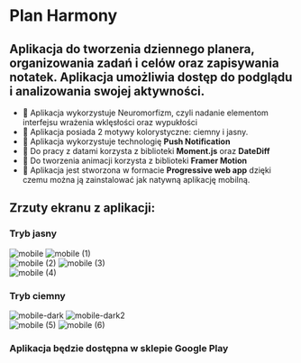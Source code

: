 # **Plan Harmony**

## Aplikacja do tworzenia dziennego planera, organizowania zadań i celów oraz zapisywania notatek. Aplikacja umożliwia dostęp do podglądu i analizowania swojej aktywności.

* 🚀 Aplikacja wykorzystuje Neuromorfizm, czyli nadanie elementom interfejsu wrażenia wklęsłości oraz wypukłości
* 🚀 Aplikacja posiada 2 motywy kolorystyczne: ciemny i jasny. 
* 🚀 Aplikacja wykorzystuje technologię **Push Notification**
* 🚀 Do pracy z datami korzysta z biblioteki **Moment.js** oraz **DateDiff**
* 🚀 Do tworzenia animacji korzysta z biblioteki **Framer Motion**
* 🚀 Aplikacja jest stworzona w formacie **Progressive web app** dzięki czemu można ją zainstalować jak natywną aplikację mobilną.


## Zrzuty ekranu z aplikacji: 

### Tryb jasny
![mobile](https://user-images.githubusercontent.com/57939211/158564274-aa2652b1-ce3d-4067-bd31-5492b230a616.png)
![mobile (1)](https://user-images.githubusercontent.com/57939211/158562529-9bd0d8ef-1bd5-47c3-b910-73e9e5cb7685.png)
<br />
![mobile (2)](https://user-images.githubusercontent.com/57939211/158562548-038141f2-fee7-4bcb-8066-1ad7fa51ec7a.png)
![mobile (3)](https://user-images.githubusercontent.com/57939211/158562552-a85a21eb-90be-4deb-bcdf-7940e9cd89d7.png)
<br />
![mobile (4)](https://user-images.githubusercontent.com/57939211/158562555-cef7677b-66ff-476e-8986-794d7513597b.png)
### Tryb ciemny
![mobile-dark](https://user-images.githubusercontent.com/57939211/158564738-cac5ebc7-0510-405d-a32b-932aa88a19d0.png)
![mobile-dark2](https://user-images.githubusercontent.com/57939211/158564744-94cba12d-97cb-4df9-8b74-4b22bc4317fa.png)
<br />
![mobile (5)](https://user-images.githubusercontent.com/57939211/158562557-b6f1b012-288b-4a6b-b922-6ce2193a23fd.png)
![mobile (6)](https://user-images.githubusercontent.com/57939211/158562559-1c9d22b7-c26e-433a-9e21-850292ceb301.png)

### Aplikacja będzie dostępna w sklepie Google Play
